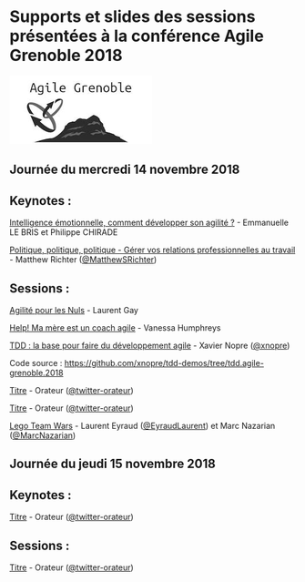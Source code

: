 # Supports et slides des sessions présentées à la conférence Agile Grenoble 2018
![Logo Agile Grenoble](./assets/agile-grenoble-logo.jpg)


## Journée du mercredi 14 novembre 2018

## Keynotes :

[Intelligence émotionnelle, comment développer son agilité ?](./assets/slides/agilite_emotionnelle_ca_existe_CODEVAC.pdf) - Emmanuelle LE BRIS et Philippe CHIRADE

[Politique, politique, politique - Gérer vos relations professionnelles au travail](./assets/slides/12_Secrets_for_Navigating_Politics.pdf) - Matthew Richter ([@MatthewSRichter](https://twitter.com/MatthewSRichter))


## Sessions :

[Agilité pour les Nuls](./assets/slides/agilitepourlesnuls-2018.pdf) - Laurent Gay

[Help! Ma mère est un coach agile](./assets/slides/HELP_Ma_mere_est_un_coach_agile.pdf) - Vanessa Humphreys

[TDD : la base pour faire du développement agile](./assets/slides/TDD_Agile_Grenoble_2018.pdf) - Xavier Nopre ([@xnopre](https://twitter.com/@xnopre))

Code source : https://github.com/xnopre/tdd-demos/tree/tdd.agile-grenoble.2018


[Titre](http://url-des-slides) - Orateur ([@twitter-orateur](https://twitter.com/@twitter-orateur)) 

[Titre](http://url-des-slides) - Orateur ([@twitter-orateur](https://twitter.com/@twitter-orateur)) 


[Lego Team Wars](./assets/slides/lego-team-wars/) - Laurent Eyraud ([@EyraudLaurent](https://twitter.com/@EyraudLaurent)) et Marc Nazarian ([@MarcNazarian](https://twitter.com/@MarcNazarian)) 


## Journée du jeudi 15 novembre 2018

## Keynotes :

[Titre](http://url-des-slides) - Orateur ([@twitter-orateur](https://twitter.com/@twitter-orateur)) 

## Sessions :

[Titre](http://url-des-slides) - Orateur  ([@twitter-orateur](https://twitter.com/@twitter-orateur)) 


